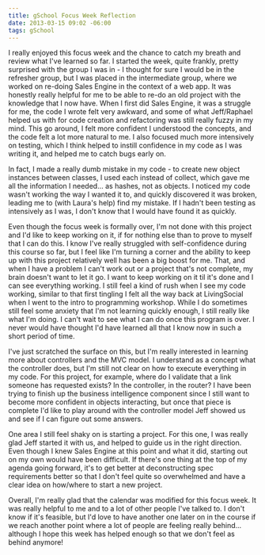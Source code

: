 ```yaml
---
title: gSchool Focus Week Reflection
date: 2013-03-15 09:02 -06:00
tags: gSchool
---
```


I really enjoyed this focus week and the chance to catch my breath and review what I've learned so far.  I started the week, quite frankly, pretty surprised with the group I was in - I thought for sure I would be in the refresher group, but I was placed in the intermediate group, where we worked on re-doing Sales Engine in the context of a web app.  It was honestly really helpful for me to be able to re-do an old project with the knowledge that I now have.  When I first did Sales Engine, it was a struggle for me, the code I wrote felt very awkward, and some of what Jeff/Raphael helped us with for code creation and refactoring was still really fuzzy in my mind.  This go around, I felt more confident I understood the concepts, and the code felt a lot more natural to me.  I also focused much more intensively on testing, which I think helped to instill confidence in my code as I was writing it, and helped me to catch bugs early on.

In fact, I made a really dumb mistake in my code - to create new object instances between classes, I used each instead of collect, which gave me all the information I needed... as hashes, not as objects.  I noticed my code wasn't working the way I wanted it to, and quickly discovered it was broken, leading me to (with Laura's help) find my mistake.  If I hadn't been testing as intensively as I was, I don't know that I would have found it as quickly.

Even though the focus week is formally over, I'm not done with this project and I'd like to keep working on it, if for nothing else than to prove to myself that I can do this.  I know I've really struggled with self-confidence during this course so far, but I feel like I'm turning a corner and the ability to keep up with this project relatively well has been a big boost for me.  That, and when I have a problem I can't work out or a project that's not complete, my brain doesn't want to let it go.  I want to keep working on it til it's done and I can see everything working.  I still feel a kind of rush when I see my code working, similar to that first tingling I felt all the way back at LivingSocial when I went to the intro to programming workshop.  While I do sometimes still feel some anxiety that I'm not learning quickly enough, I still really like what I'm doing.  I can't wait to see what I can do once this program is over.  I never would have thought I'd have learned all that I know now in such a short period of time.

I've just scratched the surface on this, but I'm really interested in learning more about controllers and the MVC model.  I understand as a concept what the controller does, but I'm still not clear on how to execute everything in my code.  For this project, for example, where do I validate that a link someone has requested exists?  In the controller, in the router?  I have been trying to finish up the business intelligence component since I still want to become more confident in objects interacting, but once that piece is complete I'd like to play around with the controller model Jeff showed us and see if I can figure out some answers.

One area I still feel shaky on is starting a project.  For this one, I was really glad Jeff started it with us, and helped to guide us in the right direction.  Even though I knew Sales Engine at this point and what it did, starting out on my own would have been difficult.  If there's one thing at the top of my agenda going forward, it's to get better at deconstructing spec requirements better so that I don't feel quite so overwhelmed and have a clear idea on how/where to start a new project.

Overall, I'm really glad that the calendar was modified for this focus week.  It was really helpful to me and to a lot of other people I've talked to.  I don't know if it's feasible, but I'd love to have another one later on in the course if we reach another point where a lot of people are feeling really behind... although I hope this week has helped enough so that we don't feel as behind anymore!